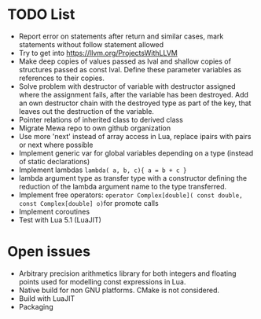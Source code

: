 # TODO List

 * Report error on statements after return and similar cases, mark statements without follow statement allowed
 * Try to get into https://llvm.org/ProjectsWithLLVM
 * Make deep copies of values passed as lval and shallow copies of structures passed as const lval. Define these parameter variables as references to their copies. 
 * Solve problem with destructor of variable with destructor assigned where the assignment fails, after the variable has been destroyed. Add an own destructor chain with the destroyed type as part of the key, that leaves out the destruction of the variable.
 * Pointer relations of inherited class to derived class
 * Migrate Mewa repo to own github organization
 * Use more 'next' instead of array access in Lua, replace ipairs with pairs or next where possible
 * Implement generic var for global variables depending on a type (instead of static declarations)
 * Implement lambdas ```lambda( a, b, c){ a = b + c }```
 * lambda argument type as transfer type with a constructor defining the reduction of the lambda argument name to the type transferred.
 * Implement free operators: ```operator Complex[double]( const double, const Complex[double] o)```for promote calls
 * Implement coroutines
 * Test with Lua 5.1 (LuaJIT)

# Open issues
* Arbitrary precision arithmetics library for both integers and floating points used for modelling const expressions in Lua.
* Native build for non GNU platforms. CMake is not considered.
* Build with LuaJIT
* Packaging

